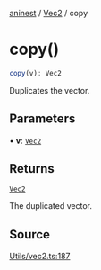 [aninest](../../index.md) / [Vec2](../index.md) / copy

# copy()

```ts
copy(v): Vec2
```

Duplicates the vector.

## Parameters

• **v**: [`Vec2`](../type-aliases/Vec2.md)

## Returns

[`Vec2`](../type-aliases/Vec2.md)

The duplicated vector.

## Source

[Utils/vec2.ts:187](https://github.com/zphrs/aninest/blob/f1bf3a3/src/Utils/vec2.ts#L187)

